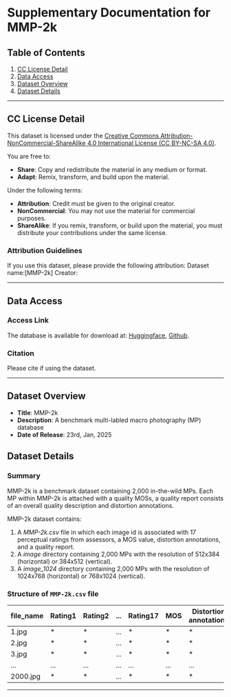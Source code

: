 # Supplementary Documentation for MMP-2k

## Table of Contents
1. [CC License Detail](#cc-license-detail)
2. [Data Access](#data-access)
3. [Dataset Overview](#dataset-overview)
4. [Dataset Details](#dataset-details)


---

## CC License Detail
This dataset is licensed under the [Creative Commons Attribution-NonCommercial-ShareAlike 4.0 International License (CC BY-NC-SA 4.0)](https://creativecommons.org/licenses/by-nc-sa/4.0/).

You are free to:
- **Share**: Copy and redistribute the material in any medium or format.
- **Adapt**: Remix, transform, and build upon the material.

Under the following terms:
- **Attribution**: Credit must be given to the original creator.
- **NonCommercial**: You may not use the material for commercial purposes.
- **ShareAlike**: If you remix, transform, or build upon the material, you must distribute your contributions under the same license.

### Attribution Guidelines
If you use this dataset, please provide the following attribution:
Dataset name:[MMP-2k]
Creator:


---

## Data Access
### Access Link
The database is available for download at: [Huggingface](https://huggingface.co/datasets/MMP-2k/MMP-2k), [Github](https://github.com/MMP-2k/MMP-2k/releases/tag/v1.0.0). 

### Citation
Please cite if using the dataset.


---

## Dataset Overview
- **Title**: MMP-2k
- **Description**: A benchmark multi-labled macro photography (MP) database
- **Date of Release**: 23rd, Jan, 2025

## Dataset Details
### Summary
MMP-2k is a benchmark dataset containing 2,000 in-the-wild MPs. Each MP within MMP-2k is attached with a quality MOSs, a quality report consists of an overall quality description and distortion annotations.

MMP-2k dataset contains:
1. A *MMP-2k.csv* file in which each image id is associated with 17 perceptual ratings from assessors, a MOS value, distortion annotations, and a quality report. 
2. A *image* directory containing 2,000 MPs with the resolution of 512x384 (horizontal) or 384x512 (vertical).
3. A *image_1024* directory containing 2,000 MPs with the resolution of 1024x768 (horizontal) or 768x1024 (vertical).

### Structure of `MMP-2k.csv` file
| file_name  | Rating1 | Rating2 | ... | Rating17 | MOS  | Distortion annotations | Quality report |
|------------|---------|---------|-----|---------|------|------------------------|----------------|
| 1.jpg      |    *    |    *    | ... |    *    |  *   | *                      | *              |
| 2.jpg      |    *    |    *    | ... |    *    |  *   | *                      | *              |
| 3.jpg      |    *    |    *    | ... |    *    |  *   | *                      | *              |
| ...        |   ...   |   ...   | ... |   ...   | ...  | ...                    | ...            |
| 2000.jpg   |    *    |    *    | ... |    *    |  *   | *                      | *              |
---





